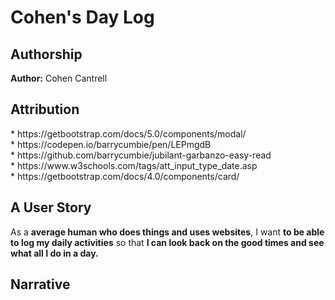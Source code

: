 # Cohen's Day Log

<p align="left">
  <h2>Authorship</h2>
   <b>Author:</b> Cohen Cantrell
</p>

<p align="left">
  <h2>Attribution</h2>
  * https://getbootstrap.com/docs/5.0/components/modal/<br>
  * https://codepen.io/barrycumbie/pen/LEPmgdB<br>
  * https://github.com/barrycumbie/jubilant-garbanzo-easy-read<br>
  * https://www.w3schools.com/tags/att_input_type_date.asp<br>
  * https://getbootstrap.com/docs/4.0/components/card/<br>
</p>

<p align="left">
  <h2>A User Story</h2>
  <p>As a <strong>average human who does things and uses websites</strong>, I want <strong>to be able to log my daily activities</strong> so that <strong>I can look back on the good times and see what all I do in a day.</strong></p>
</p>

<p align="left">
<h2>Narrative</h2>
  
</p>




